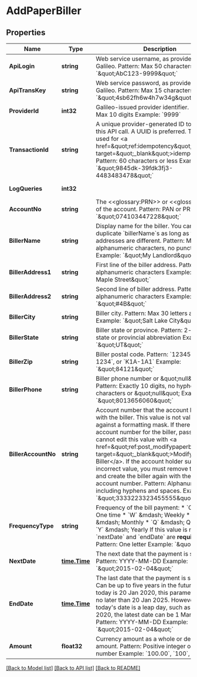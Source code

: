 # AddPaperBiller

## Properties
Name | Type | Description | Notes
------------ | ------------- | ------------- | -------------
**ApiLogin** | **string** | Web service username, as provided by Galileo. Pattern: Max 50 characters Example: &#x60;\&quot;AbC123-9999\&quot;&#x60; | [optional] [default to AbC123-9999]
**ApiTransKey** | **string** | Web service password, as provided by Galileo. Pattern: Max 15 characters Example: &#x60;\&quot;4sb62fh6w4h7w34g\&quot;&#x60; | [optional] [default to 4sb62fh6w4h7w34g]
**ProviderId** | **int32** | Galileo-issued provider identifier. Pattern: Max 10 digits Example: &#x60;9999&#x60; | [optional] [default to 9999]
**TransactionId** | **string** | A unique provider-generated ID to identify this API call. A UUID is preferred. This value is used for &lt;a href&#x3D;\&quot;ref:idempotency\&quot; target&#x3D;\&quot;_blank\&quot;&gt;idempotency&lt;/a&gt;. Pattern: 60 characters or less Example: &#x60;\&quot;9845dk-39fdk3fj3-4483483478\&quot;&#x60; | [default to 123e4567-e89b-12d3-a456-426614174000]
**LogQueries** | **int32** |  | [optional] [default to LOG_QUERIES.0_]
**AccountNo** | **string** | The &lt;&lt;glossary:PRN&gt;&gt; or &lt;&lt;glossary:PAN&gt;&gt; of the account. Pattern: PAN or PRN  Example: &#x60;\&quot;074103447228\&quot;&#x60; | [default to 074103447228]
**BillerName** | **string** | Display name for the biller. You can have duplicate &#x60;billerName&#x60;s as long as the addresses are different. Pattern: Max 50 alphanumeric characters, no punctuation Example: &#x60;\&quot;My Landlord\&quot;&#x60; | [default to My Landlord]
**BillerAddress1** | **string** | First line of the biller address. Pattern: Max 80 alphanumeric characters Example: &#x60;\&quot;33 Maple Street\&quot;&#x60; | [optional] [default to null]
**BillerAddress2** | **string** | Second line of biller address. Pattern: Max 30 alphanumeric characters Example: &#x60;\&quot;#4B\&quot;&#x60; | [optional] [default to null]
**BillerCity** | **string** | Biller city. Pattern: Max 30 letters and spaces Example: &#x60;\&quot;Salt Lake City\&quot;&#x60; | [default to Salt Lake City]
**BillerState** | **string** | Biller state or province. Pattern: 2-character state or provincial abbreviation Example: &#x60;\&quot;UT\&quot;&#x60; | [default to BILLER_STATE.UT]
**BillerZip** | **string** | Biller postal code. Pattern: &#x60;12345&#x60;, &#x60;12345-1234&#x60;, or &#x60;K1A-1A1&#x60; Example: &#x60;\&quot;84121\&quot;&#x60; | [default to 84121]
**BillerPhone** | **string** | Biller phone number or \&quot;null\&quot;. Pattern: Exactly 10 digits, no hyphens or other characters or \&quot;null\&quot; Example: &#x60;\&quot;8013656060\&quot;&#x60; | [optional] [default to null]
**BillerAccountNo** | **string** | Account number that the account holder has with the biller. This value is not validated against a formatting mask. If there is no account number for the biller, pass &#x60;n/a&#x60;. You cannot edit this value with &lt;a href&#x3D;\&quot;ref:post_modifypaperbiller\&quot; target&#x3D;\&quot;_blank\&quot;&gt;Modify Paper Biller&lt;/a&gt;. If the account holder submits an incorrect value, you must remove the biller and create the biller again with the correct account number.  Pattern: Alphanumeric string including hyphens and spaces. Example: &#x60;\&quot;3333223323455555\&quot;&#x60; | [default to 3333223323455555]
**FrequencyType** | **string** | Frequency of the bill payment: * &#x60;O&#x60; &amp;mdash; One time * &#x60;W&#x60; &amp;mdash; Weekly * &#x60;M&#x60; &amp;mdash; Monthly * &#x60;Q&#x60; &amp;mdash; Quarterly * &#x60;Y&#x60; &amp;mdash; Yearly  If this value is not &#x60;O&#x60; then &#x60;nextDate&#x60; and &#x60;endDate&#x60; are **required**. Pattern: One letter Example: &#x60;\&quot;W\&quot;&#x60; | [optional] [default to null]
**NextDate** | [**time.Time**](time.Time.md) | The next date that the payment is scheduled. Pattern: YYYY-MM-DD Example: &#x60;\&quot;2015-02-04\&quot;&#x60; | [optional] [default to null]
**EndDate** | [**time.Time**](time.Time.md) | The last date that the payment is scheduled. Can be up to five years in the future, so if today is 20 Jan 2020, this parameter can be no later than 20 Jan 2025. However, if today&#x27;s date is a leap day, such as 29 Feb 2020, the latest date can be 1 Mar 2025. Pattern: YYYY-MM-DD Example: &#x60;\&quot;2015-02-04\&quot;&#x60; | [optional] [default to null]
**Amount** | **float32** | Currency amount as a whole or decimal amount. Pattern: Positive integer or decimal number Example: &#x60;100.00&#x60;, &#x60;100&#x60;, or &#x60;100.73&#x60; | [optional] [default to null]

[[Back to Model list]](../README.md#documentation-for-models) [[Back to API list]](../README.md#documentation-for-api-endpoints) [[Back to README]](../README.md)

